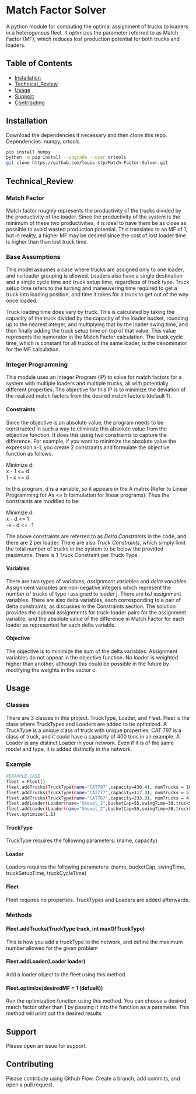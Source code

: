 # Match Factor Solver

A python module for computing the optimal assignment of trucks to loaders in a heterogeneus fleet. It optimizes the parameter referred to as Match Factor (MF), which reduces lost production potential for both trucks and loaders.

## Table of Contents

- [Installation](#installation)
- [Technical_Review](#Technical_Review)
- [Usage](#usage)
- [Support](#support)
- [Contributing](#contributing)

## Installation

Download the dependencies if necessary and then clone this repo. Dependencies: numpy, ortools

```sh
pip install numpy
python -m pip install --upgrade --user ortools
git clone https://github.com/louis-stp/Match-Factor-Solver.git
```

## Technical_Review

### Match Factor
Match factor roughly represents the productivity of the trucks divided by the productivity of the loader. Since the productivity of the system is the minimum of these two productivities, it is ideal to have them be as close as possible to avoid wasted production potential. This translates to an MF of 1, but in reality, a higher MF may be desired since the cost of lost loader time is higher than than lost truck time.

### Base Assumptions
This model assumes a case where trucks are assigned only to one loader, and no loader grouping is allowed. Loaders also have a single destination and a single cycle time and truck setup time, regardless of truck type. Truck setup time refers to the turning and maneuvering time required to get a truck into loading position, and time it takes for a truck to get out of the way once loaded.

Truck loading time does vary by truck. This is calculated by taking the capacity of the truck divided by the capacity of the loader bucket, rounding up to the nearest integer, and multiplying that by the loader swing time, and then finally adding the truck setup time on top of that value. This value represents the numerator in the Match Factor calculation. The truck cycle time, which is constant for all trucks of the same loader, is the denominator for the MF calculation.

### Integer Programming
This module uses an Integer Program (IP) to solve for match factors for a system with multiple loaders and multiple trucks, all with potentially different properties. The objective for this IP is to minimize the deviation of the realized match factors from the desired match factors (default 1). 

#### Constraints
Since the objective is an absolute value, the program needs to be constructed in such a way to eliminate this absolute value from the objective function. It does this using two constraints to capture the difference. For example, if you want to minimize the absolute value the expression x-1, you create 2 constraints and formulate the objective function as follows:

Minimize d:<br>
x - 1 <= d <br>
1 - x <= d <br>

In this program, d is a variable, so it appears in the A matrix (Refer to Linear Programming for Ax <= b formulation for linear programs). Thus the constraints are modified to be:

Minimize d:<br>
x - d <= 1 <br>
-x - d <= -1 <br>

The above constraints are referred to as *Delta Constraints* in the code, and there are 2 per loader. There are also *Truck Constraints*, which simply limit the total number of trucks in the system to be below the provided maximums. There is 1 Truck Constraint per Truck Type.

#### Variables
There are two types of variables, *assignment variables* and *delta variables*. Assignment variables are non-negative integers which represent the number of trucks of type i assigned to loader j. There are IxJ assignment variables. There are also delta variables, each corresponding to a pair of delta constraints, as discusses in the Constraints section. The solution provides the optimal assignments for truck-loader pairs for the assignment variable, and the absolute value of the difference in Match Factor for each loader as represented for each delta variable.

#### Objective
The objective is to minimize the sum of the delta variables. Assignment variables do not appear in the objective function. No loader is weighted higher than another, although this could be possible in the future by modifying the weights in the vector c.

## Usage

### Classes
There are 3 classes in this project. TruckType, Loader, and Fleet. Fleet is the class where TruckTypes and Loaders are added to be optimized. A TruckType is a unique class of truck with unique properties. CAT 797 is a class of truck, and it could have a capacity of 400 tons in an example. A Loader is any distinct Loader in your network. Even if it is of the same model and type, it is added distinctly in the network.

### Example

```sh
#EXAMPLE CASE
fleet = Fleet()
fleet.addTrucks(TruckType(name="CAT797",capacity=430.4), numTrucks = 10)
fleet.addTrucks(TruckType(name="CAT777",capacity=117.3), numTrucks = 5)
fleet.addTrucks(TruckType(name="CAT787",capacity=233.3), numTrucks = 4)
fleet.addLoader(Loader(name="Shovel_1",bucketCap=55,swingTime=30,truckSetupTime=60,truckCycleTime=2000))
fleet.addLoader(Loader(name="Shovel_2",bucketCap=55,swingTime=30,truckSetupTime=60,truckCycleTime=1580))
fleet.optimize(1.1)
```


#### TruckType
TruckType requires the following parameters: (name, capacity)

#### Loader
Loaders requires the following parameters: (name, bucketCap, swingTime, truckSetupTime, truckCycleTime)

#### Fleet
Fleet requires no properties. TruckTypes and Loaders are added afterwards.

### Methods

#### Fleet.addTrucks(TruckType truck, int maxOfTruckType)
This is how you add a truckType to the network, and define the maximum number allowed for the given problem

#### Fleet.addLoader(Loader loader)
Add a loader object to the fleet using this method.

#### Fleet.optimize(desiredMF = 1 (defualt))
Run the optimization function using this method. You can choose a desired match factor other than 1 by passing it into the function as a parameter.
This method will print out the desired results


## Support

Please open an issue for support.

## Contributing

Please contribute using Github Flow. Create a branch, add commits, and open a pull request.
